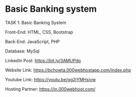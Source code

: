 # Basic Banking system
TASK 1: Basic Banking System

Front-End: HTML, CSS, Bootstrap

Back-End: JavaScript, PHP

Database: MySql

LinkedIn Post: https://bit.ly/3AMUPdo

Website Link: https://bchowta.000webhostapp.com/index.php

Youtube Link: https://youtu.be/gg2jYMHsiyw

Hosting Partner: https://in.000webhost.com/


